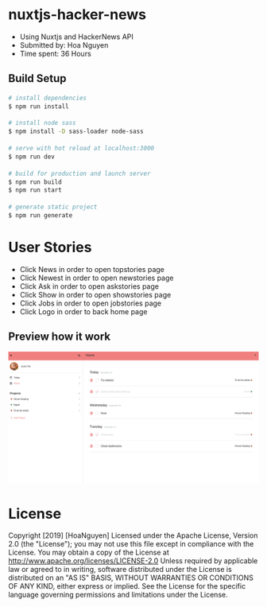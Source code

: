 # nuxtjs-hacker-news
- Using Nuxtjs and HackerNews API
- Submitted by: Hoa Nguyen
- Time spent: 36 Hours

## Build Setup

``` bash
# install dependencies
$ npm run install

# install node sass
$ npm install -D sass-loader node-sass

# serve with hot reload at localhost:3000
$ npm run dev

# build for production and launch server
$ npm run build
$ npm run start

# generate static project
$ npm run generate
```

# User Stories
- Click News in order to open topstories page
- Click Newest in order to open newstories page
- Click Ask in order to open askstories page
- Click Show in order to open showstories page
- Click Jobs in order to open jobstories page
- Click Logo in order to back home page

## Preview how it work

![Nuxt-Hacker-News!](https://github.com/hoanguyen1203/nuxtjs-project/blob/master/assets/todolist.gif)


# License
Copyright [2019] [HoaNguyen] Licensed under the Apache License, Version 2.0 (the "License"); you may not use this file except in compliance with the License. You may obtain a copy of the License at http://www.apache.org/licenses/LICENSE-2.0 Unless required by applicable law or agreed to in writing, software distributed under the License is distributed on an "AS IS" BASIS, WITHOUT WARRANTIES OR CONDITIONS OF ANY KIND, either express or implied. See the License for the specific language governing permissions and limitations under the License.
